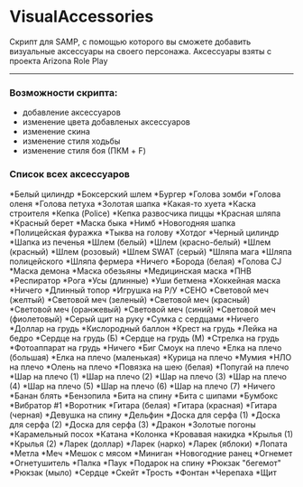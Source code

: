 # VisualAccessories

Скрипт для SAMP, с помощью которого вы сможете добавить визуальные аксессуары на своего персонажа. Аксессуары взяты с проекта Arizona Role Play

***

### Возможности скрипта:
  * добавление аксессуаров
  * изменение цвета добавленых аксессуаров
  * изменение скина
  * изменение стиля ходьбы
  * изменение стиля боя (ПКМ + F)

### Список всех аксессуаров
*Белый цилиндр
*Боксерский шлем
*Бургер
*Голова зомби
*Голова оленя
*Голова петуха
*Золотая шапка
*Какая-то хуета
*Каска строителя
*Кепка (Police)
*Кепка развосчика пиццы
*Красная шляпа
*Красный берет
*Маска быка
*Нимб
*Новогодняя шапка
*Полицейская фуражка
*Тыква на голову
*Хотдог
*Черный цилиндр
*Шапка из печенья
*Шлем (белый)
*Шлем (красно-белый)
*Шлем (красный)
*Шлем (розовый)
*Шлем SWAT (серый)
*Шляпа мага
*Шляпа полицейского
*Шляпа фермера
*Ничего
*Борода (белая)
*Голова CJ
*Маска демона
*Маска обезьяны
*Медицинская маска
*ПНВ
*Респиратор
*Рога
*Усы (длинные)
*Уши бетмена
*Хоккейная маска
*Ничего
*Длинный топор
*Игрушка на Р/У
*СЕНО
*Световой меч (желтый)
*Световой меч (зеленый)
*Световой меч (красный)
*Световой меч (оранжевый)
*Световой меч (синий)
*Световой меч (фиолетовый)
*Серый щит на руку
*Сумка с сердцами
*Ничего
*Доллар на грудь
*Кислородный баллон
*Крест на грудь
*Лейка на бедро
*Сердце на грудь (Б)
*Сердце на грудь (М)
*Стрелка на грудь
*Фотоаппарат на грудь
*Ничего
*Биг Смоук на плечо
*Елка на плечо (большая)
*Елка на плечо (маленькая)
*Курица на плечо
*Мумия
*НЛО на плечо
*Олень на плечо
*Повязка на шею (белая)
*Попугай на плечо
*Шар на плечо (1)
*Шар на плечо (2)
*Шар на плечо (3)
*Шар на плечо (4)
*Шар на плечо (5)
*Шар на плечо (6)
*Шар на плечо (7)
*Ничего
*Банан блять
*Бензопила
*Бита на спину
*Бита с шипами
*Бумбокс
*Вибратор #1
*Воротник
*Гитара (белая)
*Гитара (красная)
*Гитара (черная)
*Девушка на спину
*Дельфин
*Доска для серфа (1)
*Доска для серфа (2)
*Доска для серфа (3)
*Дракон
*Золотые погоны
*Карамельный посох
*Катана
*Колонка
*Кровавая накидка
*Крылья (1)
*Крылья (2)
*Ларек (доллар)
*Ларек (нарко)
*Ларек (яблоки)
*Лопата
*Метла
*Меч
*Мешок с мясом
*Миниган
*Новогодние ранец
*Огнемет
*Огнетушитель
*Палка
*Паук
*Подарок на спину
*Рюкзак "бегемот"
*Рюкзак (мыло)
*Сердце
*Скейт
*Трость
*Фонтан
*Черепаха
*Щит

